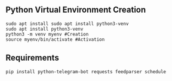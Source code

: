 ## Python Virtual Environment Creation
```
sudo apt install sudo apt install python3-venv  
sudo apt install python3-venv
python3 -m venv myenv #Creation
source myenv/bin/activate #Activation
```
## Requirements
```
pip install python-telegram-bot requests feedparser schedule
```
